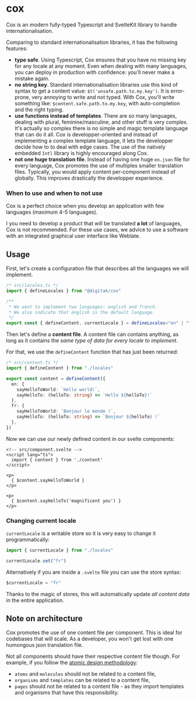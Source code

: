# cox

Cox is an modern fully-typed Typescript and SvelteKit library to handle internationalisation.

Comparing to standard internationalisation libraries, it has the following features:

- **type safe**. Using Typescript, Cox ensures that you have no missing key for any locale at any moment. Even when dealing with many languages, you can deploy in production with confidence: you'll never make a mistake again.
- **no string key**. Standard internationalisation libraries use this kind of syntax to get a content value: `$t('unsafe.path.to.my.key')`. It is error-prone, very annoying to write and not typed. With Cox, you'll write something like: `$content.safe.path.to.my.key`, with auto-completion and the right typing.
- **use functions instead of templates**. There are so many languages, dealing with plural, feminine/masculine, and other stuff is very complex. It's actually so complex there is no simple and magic template language that can do it all. Cox is developper-oriented and instead of implementing a complex template language, it lets the developper decide how to to deal with edge cases. The use of the natively embedded `Intl` library is highly encouraged along Cox.
- **not one huge translation file**. Instead of having one huge `en.json` file for every language, Cox promotes the use of multiples smaller translation files. Typically, you would apply content per-component instead of globally. This improves drastically the developper experience.

### When to use and when to not use

Cox is a perfect choice when you develop an application with few languages (maximum 4-5 languages).

I you need to develop a product that will be translated **a lot** of languages, Cox is not recommended. For these use cases, we advice to use a software with an integrated graphical user interface like Weblate.

## Usage

First, let's create a configuration file that describes all the languages we will implement.

```ts
/* src/locales.ts */
import { defineLocales } from "@digitak/cox"

/**
 * We want to implement two languages: english and french.
 * We also indicate that english is the default language.
 */
export const { defineContent, currentLocale } = defineLocales<"en" | "fr">("en")
```


Then let's define a **content file**. A content file can contains anything, as long as it contains the *same type of data for every locale to implement*.

For that, we use the `defineContent` function that has just been returned:

```ts
/* src/content.ts */
import { defineContent } from "./locales"

export const content = defineContent({
  en: {
    sayHelloToWorld: `Hello world!`,
    sayHelloTo: (helloTo: string) => `Hello ${helloTo}!`
  },
  fr: {
    sayHelloToWorld: `Bonjour le monde !`,
    sayHelloTo: (helloTo: string) => `Bonjour ${helloTo} !`
  },
})
```

Now we can use our newly defined content in our svelte components:

```svelte
<!-- src/component.svelte -->
<script lang="ts">
  import { content } from './content'
</script>

<p>
  { $content.sayHelloToWorld }
</p>

<p>
  { $content.sayHelloTo('magnificent you') }
</p>
```


### Changing current locale

`currentLocale` is a writable store so it is very easy to change it programmatically:

```ts
import { currentLocale } from "./locales"

currentLocale.set("fr")
```

Alternatively if you are inside a `.svelte` file you can use the store syntax:

```ts
$currentLocale = "fr"
```

Thanks to the magic of stores, this will automatically update *all content data* in the entire application.


## Note on architecture

Cox promotes the use of one content file per component. This is ideal for codebases that will scale. As a developer, you won't get lost with one humongous json translation file.

Not all components should have their respective content file though. For example, if you follow the [atomic design methodology](https://atomicdesign.bradfrost.com/chapter-2/):

- `atoms` and `molecules` should not be related to a content file,
- `organisms` and `templates` can be related to a content file,
- `pages` should not be related to a content file - as they import templates and organisms that have this responsibility.
